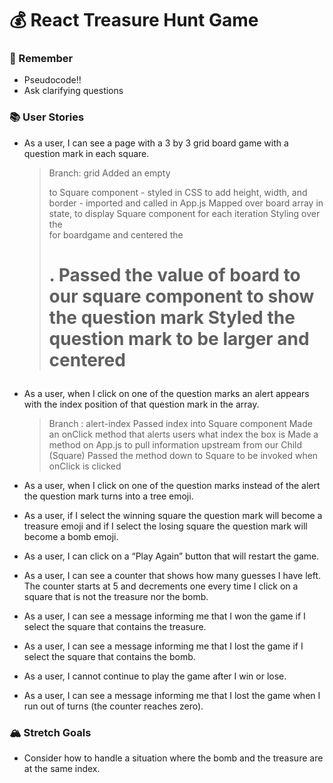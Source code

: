 # 💰 React Treasure Hunt Game

### 🤔 Remember
- Pseudocode!!
- Ask clarifying questions

### 📚 User Stories
- As a user, I can see a page with a 3 by 3 grid board game with a question mark in each square.
    > Branch: grid
    > Added an empty <div> to Square component 
        - styled in CSS to add height, width, and border
        - imported and called in App.js
    > Mapped over board array in state, to display Square component for each iteration
    > Styling over the <div> for boardgame and centered the <h1>.
    > Passed the value of board to our square component to show the question mark
    > Styled the question mark to be larger and centered


- As a user, when I click on one of the question marks an alert appears with the index position of that question mark in the array.
    > Branch : alert-index
    > Passed index into Square component
    > Made an onClick method that alerts users what index the box is
    > Made a method on App.js to pull information upstream from our Child (Square)
    > Passed the method down to Square to be invoked when onClick is clicked
    

- As a user, when I click on one of the question marks instead of the alert the question mark turns into a tree emoji.
- As a user, if I select the winning square the question mark will become a treasure emoji and if I select the losing square the question mark will become a bomb emoji.
- As a user, I can click on a “Play Again” button that will restart the game.
- As a user, I can see a counter that shows how many guesses I have left. The counter starts at 5 and decrements one every time I click on a square that is not the treasure nor the bomb.
- As a user, I can see a message informing me that I won the game if I select the square that contains the treasure.
- As a user, I can see a message informing me that I lost the game if I select the square that contains the bomb.
- As a user, I cannot continue to play the game after I win or lose.
- As a user, I can see a message informing me that I lost the game when I run out of turns (the counter reaches zero).


### 🏔 Stretch Goals
- Consider how to handle a situation where the bomb and the treasure are at the same index.
